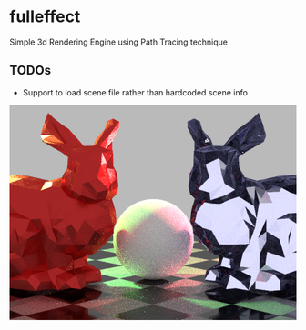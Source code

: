 # fulleffect

Simple 3d Rendering Engine using Path Tracing technique

## TODOs

* Support to load scene file rather than hardcoded scene info

![result.png](https://raw.githubusercontent.com/ysnrkdm/fulleffect/main/result.png)
